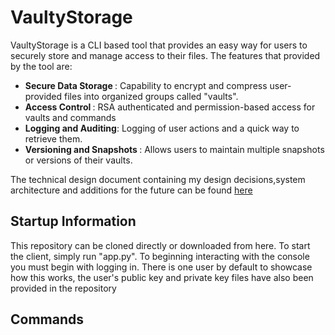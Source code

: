 # VaultyStorage
VaultyStorage is a CLI based tool that provides an easy way for users to securely store and manage access to their files. The features that provided by the tool are:
* <b> Secure Data Storage </b>: Capability to encrypt and compress user-provided files into organized groups called "vaults". 
* <b> Access Control </b>: RSA authenticated and permission-based access for vaults and commands
* <b> Logging and Auditing</b>: Logging of user actions and a quick way to retrieve them.
* <b> Versioning and Snapshots </b>: Allows users to maintain multiple snapshots or versions of their vaults.

The technical design document containing my design decisions,system architecture and additions for the future can be found [here](https://docs.google.com/document/d/1euO_EWXC6pr4MQjmOjVKRtapQWSQ0TGmHTuvtk72_yQ/edit?usp=sharing)

## Startup Information
This repository can be cloned directly or downloaded from here. To start the client, simply run "app.py". To beginning interacting with the console you must begin with logging in. There is one user by default to showcase how this works, the user's public key and private key files have also been provided in the repository

## Commands


